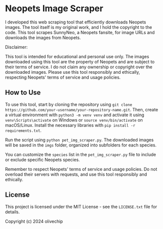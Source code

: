 # Neopets Image Scraper

I developed this web scraping tool that efficiently downloads Neopets images. The tool itself is my original work, and I hold the copyright to the code. This tool scrapes SunnyNeo, a Neopets fansite, for image URLs and downloads the images from Neopets. 

Disclaimer:

This tool is intended for educational and personal use only. The images downloaded using this tool are the property of Neopets and are subject to their terms of service. I do not claim any ownership or copyright over the downloaded images. Please use this tool responsibly and ethically, respecting Neopets' terms of service and usage policies.

## How to Use

To use this tool, start by cloning the repository using `git clone https://github.com/your-username/your-repository-name.git`. Then, create a virtual environment with `python3 -m venv venv` and activate it using `venv\Scripts\activate` on Windows or `source venv/bin/activate` on macOS/Linux. Install the necessary libraries with `pip install -r requirements.txt`.

Run the script using `python pet_img_scraper.py`. The downloaded images will be saved in the `imgs` folder, organized into subfolders for each species.

You can customize the `species` list in the `pet_img_scraper.py` file to include or exclude specific Neopets species.

Remember to respect Neopets' terms of service and usage policies. Do not overload their servers with requests, and use this tool responsibly and ethically.

## License

This project is licensed under the MIT License - see the `LICENSE.txt` file for details.

Copyright (c) 2024 olivechip